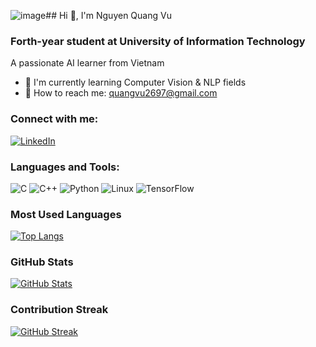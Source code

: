 ![image](https://github.com/user-attachments/assets/e9624cd8-1889-4c9d-a4bf-5205dd8c4077)## Hi 👋, I'm Nguyen Quang Vu 
### Forth-year student at University of Information Technology

A passionate AI learner from Vietnam

- 🌱 I'm currently learning Computer Vision & NLP fields
- 📍 How to reach me: quangvu2697@gmail.com

### Connect with me:
[![LinkedIn](https://img.shields.io/badge/LinkedIn-0077B5?style=for-the-badge&logo=linkedin&logoColor=white)](https://www.linkedin.com/in/v%C5%A9-nguy%E1%BB%85n-quang-26b706247/)

### Languages and Tools:
![C](https://img.icons8.com/?size=100&id=40670&format=png&color=000000)
![C++](https://img.icons8.com/?size=100&id=TpULddJc4gTh&format=png&color=000000)
![Python](https://img.icons8.com/?size=100&id=13441&format=png&color=000000)
![Linux](https://img.icons8.com/?size=100&id=37823&format=png&color=000000)
![TensorFlow](https://img.icons8.com/?size=100&id=n3QRpDA7KZ7P&format=png&color=000000)

### Most Used Languages
[![Top Langs](https://github-readme-stats.vercel.app/api/top-langs/?username=quangvu32&layout=compact)](https://github.com/anuraghazra/github-readme-stats)

### GitHub Stats
[![GitHub Stats](https://github-readme-stats.vercel.app/api?username=quangvu32&show_icons=true&theme=dark)](https://github.com/anuraghazra/github-readme-stats)

### Contribution Streak
[![GitHub Streak](https://streak-stats.demolab.com/?user=quangvu32&theme=dark)](https://git.io/streak-stats)
